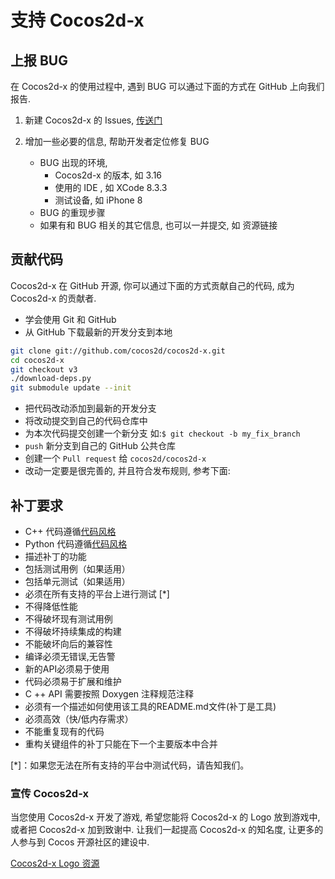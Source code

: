 # 支持 Cocos2d-x

## 上报 BUG

在 Cocos2d-x 的使用过程中, 遇到 BUG 可以通过下面的方式在 GitHub 上向我们报告.

1. 新建 Cocos2d-x 的 Issues, [传送门](https://github.com/cocos2d/cocos2d-x/issues/new)

1. 增加一些必要的信息, 帮助开发者定位修复 BUG
    - BUG 出现的环境,
        - Cocos2d-x 的版本, 如 3.16
        - 使用的 IDE , 如 XCode 8.3.3
        - 测试设备, 如 iPhone 8
    - BUG 的重现步骤
    - 如果有和 BUG 相关的其它信息, 也可以一并提交, 如 资源链接

## 贡献代码

Cocos2d-x 在 GitHub 开源, 你可以通过下面的方式贡献自己的代码, 成为 Cocos2d-x 的贡献者.

- 学会使用 Git 和 GitHub
- 从 GitHub 下载最新的开发分支到本地

```bash
git clone git://github.com/cocos2d/cocos2d-x.git
cd cocos2d-x
git checkout v3
./download-deps.py
git submodule update --init
```

- 把代码改动添加到最新的开发分支
- 将改动提交到自己的代码仓库中
- 为本次代码提交创建一个新分支 如:`$ git checkout -b my_fix_branch`
- `push` 新分支到自己的 GitHub 公共仓库
- 创建一个 `Pull request` 给 `cocos2d/cocos2d-x`
- 改动一定要是很完善的, 并且符合发布规则, 参考下面:

## 补丁要求

- C++ 代码遵循[代码风格](https://github.com/cocos2d/cocos2d-x/blob/v3/docs/CODING_STYLE.md)
- Python 代码遵循[代码风格](https://www.python.org/dev/peps/pep-0008/)
- 描述补丁的功能
- 包括测试用例（如果适用）
- 包括单元测试（如果适用）
- 必须在所有支持的平台上进行测试 [*]
- 不得降低性能
- 不得破坏现有测试用例
- 不得破坏持续集成的构建
- 不能破坏向后的兼容性
- 编译必须无错误,无告警
- 新的API必须易于使用
- 代码必须易于扩展和维护
- C ++ API 需要按照 Doxygen 注释规范注释
- 必须有一个描述如何使用该工具的README.md文件(补丁是工具)
- 必须高效（快/低内存需求）
- 不能重复现有的代码
- 重构关键组件的补丁只能在下一个主要版本中合并

[*]：如果您无法在所有支持的平台中测试代码，请告知我们。

### 宣传 Cocos2d-x

当您使用 Cocos2d-x 开发了游戏, 希望您能将 Cocos2d-x 的 Logo 放到游戏中, 或者把 Cocos2d-x 加到致谢中. 让我们一起提高 Cocos2d-x 的知名度, 让更多的人参与到 Cocos 开源社区的建设中.

[Cocos2d-x Logo 资源](http://www.cocos2d-x.org/wiki/Logo_Resources_of_Cocos2d-x)
